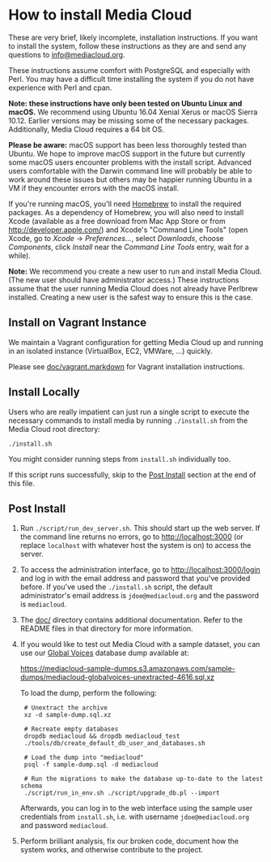 # How to install Media Cloud

These are very brief, likely incomplete, installation instructions.  If you want to install the system, follow these instructions as they are and send any questions to <info@mediacloud.org>.

These instructions assume comfort with PostgreSQL and especially with Perl. You may have a difficult time installing the system if you do not have experience with Perl and cpan.

**Note: these instructions have only been tested on Ubuntu Linux and macOS.** We recommend using Ubuntu 16.04 Xenial Xerus or macOS Sierra 10.12. Earlier versions may be missing some of the necessary packages. Additionally, Media Cloud requires a 64 bit OS.

**Please be aware:** macOS support has been less thoroughly tested than Ubuntu. We hope to improve macOS support in the future but currently some macOS users encounter problems with the install script. Advanced users comfortable with the Darwin command line will probably be able to work around these issues but others may be happier running Ubuntu in a VM if they encounter errors with the macOS install.

If you're running macOS, you'll need [Homebrew](http://mxcl.github.com/homebrew/) to install the required packages. As a dependency of Homebrew, you will also need to install Xcode (available as a free download from Mac App Store or from <http://developer.apple.com/>) and Xcode's "Command Line Tools" (open Xcode, go to *Xcode* -> *Preferences...*, select *Downloads*, choose *Components*, click *Install* near the *Command Line Tools* entry, wait for a while).

**Note:** We recommend you create a new user to run and install Media Cloud. (The new user should have administrator access.) These instructions assume that the user running Media Cloud does not already have Perlbrew installed. Creating a new user is the safest way to ensure this is the case.


## Install on Vagrant Instance

We maintain a Vagrant configuration for getting Media Cloud up and running in an isolated instance (VirtualBox, EC2, VMWare, ...) quickly.

Please see [doc/vagrant.markdown](doc/vagrant.markdown) for Vagrant installation instructions.


## Install Locally

Users who are really impatient can just run a single script to execute the necessary commands to install media by running `./install.sh` from the Media Cloud root directory:

    ./install.sh

You might consider running steps from `install.sh` individually too.

If this script runs successfully, skip to the [Post Install](#post-install) section at the end of this file.


## Post Install
  
1. Run `./script/run_dev_server.sh`. This should start up the web server. If the command line returns no errors, go to <http://localhost:3000> (or replace `localhost` with whatever host the system is on) to access the server.

2. To access the administration interface, go to <http://localhost:3000/login> and log in with the email address and password that you've provided before.  If you've used the `./install.sh` script, the default administrator's email address is `jdoe@mediacloud.org` and the password is `mediacloud`.
  
3. The [doc/](doc/) directory contains additional documentation. Refer to the README files in that directory for more information.

4. If you would like to test out Media Cloud with a sample dataset, you can use our [Global Voices](https://globalvoices.org/) database dump available at:

    <https://mediacloud-sample-dumps.s3.amazonaws.com/sample-dumps/mediacloud-globalvoices-unextracted-4616.sql.xz>

    To load the dump, perform the following:

        # Unextract the archive
        xz -d sample-dump.sql.xz

        # Recreate empty databases
        dropdb mediacloud && dropdb mediacloud_test
        ./tools/db/create_default_db_user_and_databases.sh

        # Load the dump into "mediacloud"
        psql -f sample-dump.sql -d mediacloud

        # Run the migrations to make the database up-to-date to the latest schema
        ./script/run_in_env.sh ./script/upgrade_db.pl --import

    Afterwards, you can log in to the web interface using the sample user credentials from `install.sh`, i.e. with username `jdoe@mediacloud.org` and password `mediacloud`.

5. Perform brilliant analysis, fix our broken code, document how the system works, and otherwise contribute to the project.
